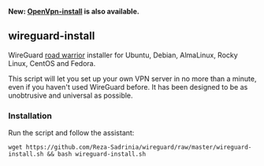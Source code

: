 **New: [OpenVpn-install](https://github.com/Reza-SadriNia/ovpn) is also available.**

## wireguard-install
WireGuard [road warrior](http://en.wikipedia.org/wiki/Road_warrior_%28computing%29) installer for Ubuntu, Debian, AlmaLinux, Rocky Linux, CentOS and Fedora.

This script will let you set up your own VPN server in no more than a minute, even if you haven't used WireGuard before. It has been designed to be as unobtrusive and universal as possible.

### Installation
Run the script and follow the assistant:

`wget https://github.com/Reza-Sadrinia/wireguard/raw/master/wireguard-install.sh && bash wireguard-install.sh`